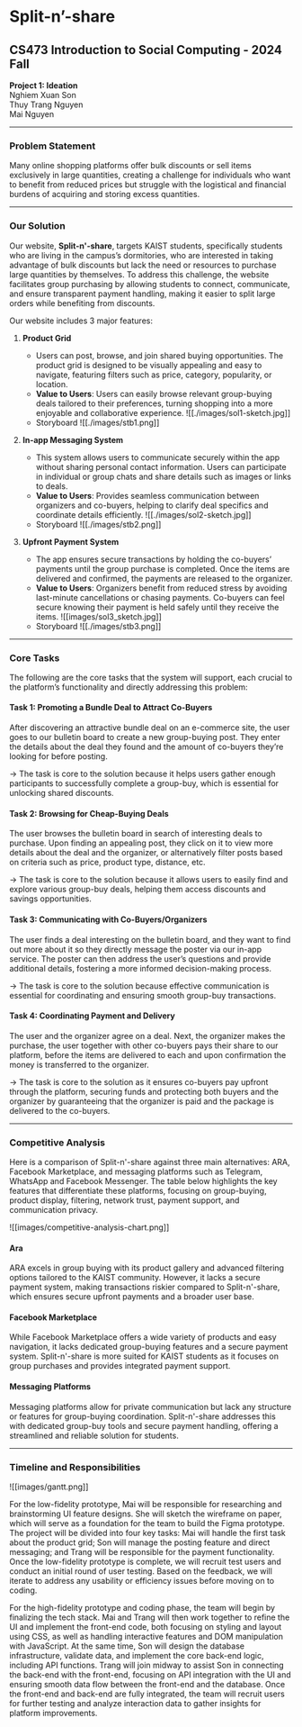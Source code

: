 # Split-n’-share
## CS473 Introduction to Social Computing - 2024 Fall  
**Project 1: Ideation**  
Nghiem Xuan Son  
Thuy Trang Nguyen  
Mai Nguyen  

---

### Problem Statement  
Many online shopping platforms offer bulk discounts or sell items exclusively in large quantities, creating a challenge for individuals who want to benefit from reduced prices but struggle with the logistical and financial burdens of acquiring and storing excess quantities.

---

### Our Solution
Our website, **Split-n'-share**, targets KAIST students, specifically students who are living in the campus’s dormitories, who are interested in taking advantage of bulk discounts but lack the need or resources to purchase large quantities by themselves. To address this challenge, the website facilitates group purchasing by allowing students to connect, communicate, and ensure transparent payment handling, making it easier to split large orders while benefiting from discounts.

Our website includes 3 major features:

1. **Product Grid**
    - Users can post, browse, and join shared buying opportunities. The product grid is designed to be visually appealing and easy to navigate, featuring filters such as price, category, popularity, or location.   
    - **Value to Users**: Users can easily browse relevant group-buying deals tailored to their preferences, turning shopping into a more enjoyable and collaborative experience.
![[./images/sol1-sketch.jpg]]
    - Storyboard
![[./images/stb1.png]]

2. **In-app Messaging System**
    - This system allows users to communicate securely within the app without sharing personal contact information. Users can participate in individual or group chats and share details such as images or links to deals.
    - **Value to Users**: Provides seamless communication between organizers and co-buyers, helping to clarify deal specifics and coordinate details efficiently.
![[./images/sol2-sketch.jpg]]
    - Storyboard
![[./images/stb2.png]]

3. **Upfront Payment System**
    - The app ensures secure transactions by holding the co-buyers’ payments until the group purchase is completed. Once the items are delivered and confirmed, the payments are released to the organizer.
    - **Value to Users**: Organizers benefit from reduced stress by avoiding last-minute cancellations or chasing payments. Co-buyers can feel secure knowing their payment is held safely until they receive the items.
![[images/sol3_sketch.jpg]]
    - Storyboard
![[./images/stb3.png]]

---

### Core Tasks

The following are the core tasks that the system will support, each crucial to the platform’s functionality and directly addressing this problem:

#### Task 1: Promoting a Bundle Deal to Attract Co-Buyers

After discovering an attractive bundle deal on an e-commerce site, the user goes to our bulletin board to create a new group-buying post. They enter the details about the deal they found and the amount of co-buyers they’re looking for before posting. 

→ The task is core to the solution because it helps users gather enough participants to successfully complete a group-buy, which is essential for unlocking shared discounts. 


#### Task 2: Browsing for Cheap-Buying Deals 

The user browses the bulletin board in search of interesting deals to purchase. Upon finding an appealing post, they click on it to view more details about the deal and the organizer, or alternatively filter posts based on criteria such as price, product type, distance, etc.

→ The task is core to the solution because it allows users to easily find and explore various group-buy deals, helping them access discounts and savings opportunities. 

#### Task 3: Communicating with Co-Buyers/Organizers

The user finds a deal interesting on the bulletin board, and they want to find out more about it so they directly message the poster via our in-app service. The poster can then address the user’s questions and provide additional details, fostering a more informed decision-making process.

→ The task is core to the solution because effective communication is essential for coordinating and ensuring smooth group-buy transactions.

#### Task 4: Coordinating Payment and Delivery

The user and the organizer agree on a deal. Next, the organizer makes the purchase, the user together with other co-buyers pays their share to our platform, before the items are delivered to each and upon confirmation the money is transferred to the organizer.

→  The task is core to the solution as it ensures co-buyers pay upfront through the platform, securing funds and protecting both buyers and the organizer by guaranteeing that the organizer is paid and the package is delivered to the co-buyers.

---

### Competitive Analysis

Here is a comparison of Split-n'-share against three main alternatives: ARA, Facebook Marketplace, and messaging platforms such as Telegram, WhatsApp and Facebook Messenger. The table below highlights the key features that differentiate these platforms, focusing on group-buying, product display, filtering, network trust, payment support, and communication privacy.

![[images/competitive-analysis-chart.png]]

#### Ara

ARA excels in group buying with its product gallery and advanced filtering options tailored to the KAIST community. However, it lacks a secure payment system, making transactions riskier compared to Split-n'-share, which ensures secure upfront payments and a broader user base.

#### Facebook Marketplace

While Facebook Marketplace offers a wide variety of products and easy navigation, it lacks dedicated group-buying features and a secure payment system. Split-n'-share is more suited for KAIST students as it focuses on group purchases and provides integrated payment support.

#### Messaging Platforms

Messaging platforms allow for private communication but lack any structure or features for group-buying coordination. Split-n'-share addresses this with dedicated group-buy tools and secure payment handling, offering a streamlined and reliable solution for students.

---

### Timeline and Responsibilities

![[images/gantt.png]]

For the low-fidelity prototype, Mai will be responsible for researching and brainstorming UI feature designs. She will sketch the wireframe on paper, which will serve as a foundation for the team to build the Figma prototype. The project will be divided into four key tasks: Mai will handle the first task about the product grid; Son will manage the posting feature and direct messaging; and Trang will be responsible for the payment functionality. Once the low-fidelity prototype is complete, we will recruit test users and conduct an initial round of user testing. Based on the feedback, we will iterate to address any usability or efficiency issues before moving on to coding.

For the high-fidelity prototype and coding phase, the team will begin by finalizing the tech stack. Mai and Trang will then work together to refine the UI and implement the front-end code, both focusing on styling and layout using CSS, as well as handling interactive features and DOM manipulation with JavaScript. At the same time, Son will design the database infrastructure, validate data, and implement the core back-end logic, including API functions. Trang will join midway to assist Son in connecting the back-end with the front-end, focusing on API integration with the UI and ensuring smooth data flow between the front-end and the database. Once the front-end and back-end are fully integrated, the team will recruit users for further testing and analyze interaction data to gather insights for platform improvements.

